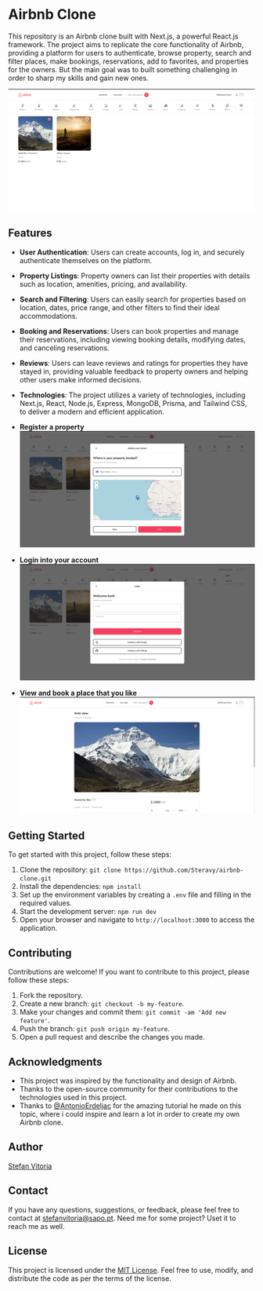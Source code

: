 # Airbnb Clone

This repository is an Airbnb clone built with Next.js, a powerful React.js framework. The project aims to replicate the core functionality of Airbnb, providing a platform for users to authenticate, browse property, search and filter places, make bookings, reservations, add to favorites, and properties for the owners. But the main goal was to built something challenging in order to sharp my skills and gain new ones.

![Landing Page](https://github.com/Steravy/airbnb-clone/blob/main/public/images/home_page.png)

## Features

- **User Authentication**: Users can create accounts, log in, and securely authenticate themselves on the platform.
- **Property Listings**: Property owners can list their properties with details such as location, amenities, pricing, and availability.
- **Search and Filtering**: Users can easily search for properties based on location, dates, price range, and other filters to find their ideal accommodations.
- **Booking and Reservations**: Users can book properties and manage their reservations, including viewing booking details, modifying dates, and canceling reservations.
- **Reviews**: Users can leave reviews and ratings for properties they have stayed in, providing valuable feedback to property owners and helping other users make informed decisions.
- **Technologies**: The project utilizes a variety of technologies, including Next.js, React, Node.js, Express, MongoDB, Prisma, and Tailwind CSS, to deliver a modern and efficient application.

- **Register a property**
![Register Property](https://github.com/Steravy/airbnb-clone/blob/main/public/images/register.png)

- **Login into your account**
![Login Modal](https://github.com/Steravy/airbnb-clone/blob/main/public/images/login.png)

- **View and book a place that you like**
![View Property](https://github.com/Steravy/airbnb-clone/blob/main/public/images/view_listing.png)

## Getting Started

To get started with this project, follow these steps:

1. Clone the repository: `git clone https://github.com/Steravy/airbnb-clone.git`
2. Install the dependencies: `npm install`
3. Set up the environment variables by creating a `.env` file and filling in the required values.
4. Start the development server: `npm run dev`
5. Open your browser and navigate to `http://localhost:3000` to access the application.

## Contributing

Contributions are welcome! If you want to contribute to this project, please follow these steps:

1. Fork the repository.
2. Create a new branch: `git checkout -b my-feature`.
3. Make your changes and commit them: `git commit -am 'Add new feature'`.
4. Push the branch: `git push origin my-feature`.
5. Open a pull request and describe the changes you made.

## Acknowledgments

- This project was inspired by the functionality and design of Airbnb.
- Thanks to the open-source community for their contributions to the technologies used in this project.
- Thanks to [@AntonioErdeljac](https://github.com/AntonioErdeljac) for the amazing tutorial he made on this topic, where i could inspire and learn a lot in order to create my own Airbnb clone.

## Author

[Stefan Vitoria](https://github.com/Steravy)

## Contact

If you have any questions, suggestions, or feedback, please feel free to contact at [stefanvitoria@sapo.pt](mailto:stefanvitoria@sapo.pt).
Need me for some project? Uset it to reach me as well.

## License

This project is licensed under the [MIT License](https://github.com/Steravy/Airbnb-clone/blob/main/LICENSE). Feel free to use, modify, and distribute the code as per the terms of the license.
